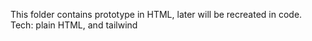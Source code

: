 This folder contains prototype in HTML, later will be recreated in code.
Tech: plain HTML, and tailwind